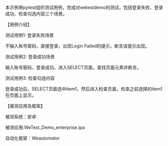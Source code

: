 本示例用pytest组织测试用例，完成对wetestdemo的测试，包括登录失败、登录成功、检查勾选内容三个场景。

【用例介绍】

测试用例1: 登录失败场景

不输入账号密码，直接登录，出现Login Failed的提示，断言该提示出现。


测试用例2: 登录成功场景

输入账号密码，登录成功。进入SELECT页面，查找页面元素并断言。


测试用例3: 检查勾选内容

登录成功后，SELECT页面选中item1，然后进入检查页面，检查之前选择的item1在页面上显示。


【被测应用及框架】

被测系统：安卓

被测应用:WeTest_Demo_enterprise.ipa

自动化框架：Weautomator

